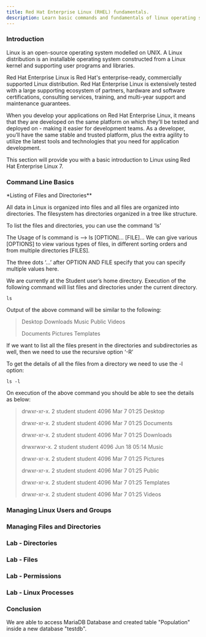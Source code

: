 ```yaml
---
title: Red Hat Enterprise Linux (RHEL) fundamentals.
description: Learn basic commands and fundamentals of linux operating system.
---
```


### Introduction

Linux is an open-source operating system modelled on UNIX. A Linux distribution is an installable operating system constructed from a Linux kernel and supporting user programs and libraries.

Red Hat Enterprise Linux is Red Hat's enterprise-ready, commercially supported Linux distribution. Red Hat Enterprise Linux is extensively tested with a large supporting ecosystem of partners, hardware and software certifications, consulting services, training, and multi-year support and maintenance guarantees.

When you develop your applications on Red Hat Enterprise Linux, it means that they are developed on the same platform on which they’ll be tested and deployed on - making it easier for development teams. As a developer, you’ll have the same stable and trusted platform, plus the extra agility to utilize the latest tools and technologies that you need for application development.

This section will provide you with a basic introduction to Linux using Red Hat Enterprise Linux 7.

### Command Line Basics

\*Listing of Files and Directories\*\*

All data in Linux is organized into files and all files are organized into directories. The filesystem has directories organized in a tree like structure.

To list the files and directories, you can use the command ‘ls’

The Usage of ls command is --> ls \[OPTION]... \[FILE]...
We can give various \[OPTIONS] to view various types of files, in different sorting orders and from multiple directories \[FILES].

The three dots ‘…’ after OPTION AND FILE specify that you can specify multiple values here.

We are currently at the Student user’s home directory. Execution of the following command will list files and directories under the current directory.

```execute
ls
```

Output of the above command will be similar to the following:

> Desktop Downloads Music Public Videos
>
> Documents Pictures Templates

If we want to list all the files present in the directories and subdirectories as well, then we need to use the recursive option ‘-R’

To get the details of all the files from a directory we need to use the -l option:

```execute
ls -l
```

On execution of the above command you should be able to see the details as below:

> drwxr-xr-x. 2 student student 4096 Mar 7 01:25 Desktop
>
> drwxr-xr-x. 2 student student 4096 Mar 7 01:25 Documents
>
> drwxr-xr-x. 2 student student 4096 Mar 7 01:25 Downloads
>
> drwxrwxr-x. 2 student student 4096 Jun 18 05:14 Music
>
> drwxr-xr-x. 2 student student 4096 Mar 7 01:25 Pictures
>
> drwxr-xr-x. 2 student student 4096 Mar 7 01:25 Public
>
> drwxr-xr-x. 2 student student 4096 Mar 7 01:25 Templates
>
> drwxr-xr-x. 2 student student 4096 Mar 7 01:25 Videos

### Managing Linux Users and Groups

### Managing Files and Directories

### Lab - Directories

### Lab - Files

### Lab - Permissions

### Lab - Linux Processes

### Conclusion

We are able to access MariaDB Database and created table "Population" inside a new database "testdb".
